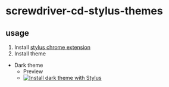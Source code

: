 # screwdriver-cd-stylus-themes

## usage

1. Install [stylus chrome extension](https://chrome.google.com/webstore/detail/stylus/clngdbkpkpeebahjckkjfobafhncgmne?hl=ja)
2. Install theme
  - Dark theme
    - Preview
    - [![Install dark theme with Stylus](https://img.shields.io/badge/Install%20directly%20with-Stylus-00adad.svg)](https://raw.githubusercontent.com/yoshwata/screwdriver-cd-stylus-themes/master/screwdrivercd-color-blindness.user.css)
